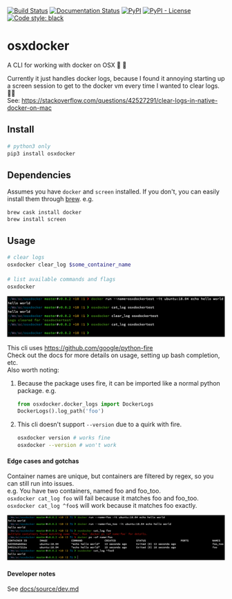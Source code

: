 [![Build Status](https://github.com/ConorSheehan1/osxdocker/workflows/ci/badge.svg)](https://github.com/ConorSheehan1/osxdocker/actions/)
[![Documentation Status](https://readthedocs.org/projects/osxdocker/badge/?version=latest)](https://osxdocker.readthedocs.io)
[![PyPI](https://img.shields.io/pypi/v/osxdocker)](https://pypi.org/project/osxdocker/)
[![PyPI - License](https://img.shields.io/pypi/l/osxdocker)](https://opensource.org/licenses/MIT)
[![Code style: black](https://img.shields.io/badge/code%20style-black-000000.svg)](https://github.com/psf/black)

# osxdocker
A CLI for working with docker on OSX :apple: :snake:

Currently it just handles docker logs, because I found it annoying starting up a screen session to get to the docker vm every time I wanted to clear logs. :man_shrugging:  
See: https://stackoverflow.com/questions/42527291/clear-logs-in-native-docker-on-mac

## Install
```bash
# python3 only
pip3 install osxdocker
```

## Dependencies
Assumes you have `docker` and `screen` installed. If you don't, you can easily install them through [brew](https://brew.sh/). e.g.
```
brew cask install docker
brew install screen
```

## Usage
```bash
# clear logs
osxdocker clear_log $some_container_name

# list available commands and flags
osxdocker
```

![clear_log_example](docs/source/images/clear_log_example.png)

This cli uses https://github.com/google/python-fire  
Check out the docs for more details on usage, setting up bash completion, etc.  
Also worth noting:
1. Because the package uses fire, it can be imported like a normal python package. e.g.
    ```python
    from osxdocker.docker_logs import DockerLogs
    DockerLogs().log_path('foo')
    ```
2. This cli doesn't support `--version` due to a quirk with fire.
    ```bash
    osxdocker version # works fine
    osxdocker --version # won't work
    ```

#### Edge cases and gotchas
Container names are unique, but containers are filtered by regex, so you can still run into issues.  
e.g. You have two containers, named foo and foo_too.  
`osxdocker cat_log foo` will fail because it matches foo and foo_too.  
`osxdocker cat_log ^foo$` will work because it matches foo exactly.

![multiple_container_error](docs/source/images/multiple_container_error.png)

#### Developer notes
See [docs/source/dev.md](docs/source/dev.md)

